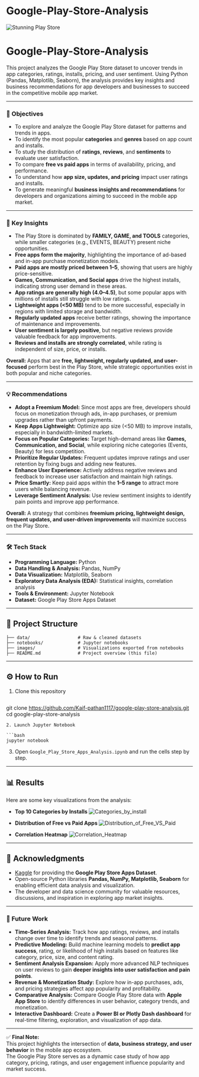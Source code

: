 # Google-Play-Store-Analysis
![Stunning Play Store](googleplay.png)



# Google-Play-Store-Analysis

This project analyzes the Google Play Store dataset to uncover trends in app categories, ratings, installs, pricing, and user sentiment. Using Python (Pandas, Matplotlib, Seaborn), the analysis provides key insights and business recommendations for app developers and businesses to succeed in the competitive mobile app market.

---

### 🎯 Objectives

- To explore and analyze the Google Play Store dataset for patterns and trends in apps.  
- To identify the most popular **categories** and **genres** based on app count and installs.  
- To study the distribution of **ratings**, **reviews**, and **sentiments** to evaluate user satisfaction.  
- To compare **free vs paid apps** in terms of availability, pricing, and performance.  
- To understand how **app size, updates, and pricing** impact user ratings and installs.  
- To generate meaningful **business insights and recommendations** for developers and organizations aiming to succeed in the mobile app market.  


---

### 🔑 Key Insights

- The Play Store is dominated by **FAMILY, GAME, and TOOLS** categories, while smaller categories (e.g., EVENTS, BEAUTY) present niche opportunities.  
- **Free apps form the majority**, highlighting the importance of ad-based and in-app purchase monetization models.  
- **Paid apps are mostly priced between $1–$5**, showing that users are highly price-sensitive.  
- **Games, Communication, and Social apps** drive the highest installs, indicating strong user demand in these areas.  
- **App ratings are generally high (4.0–4.5)**, but some popular apps with millions of installs still struggle with low ratings.  
- **Lightweight apps (<50 MB)** tend to be more successful, especially in regions with limited storage and bandwidth.  
- **Regularly updated apps** receive better ratings, showing the importance of maintenance and improvements.  
- **User sentiment is largely positive**, but negative reviews provide valuable feedback for app improvements.  
- **Reviews and installs are strongly correlated**, while rating is independent of size, price, or installs.  

**Overall:** Apps that are **free, lightweight, regularly updated, and user-focused** perform best in the Play Store, while strategic opportunities exist in both popular and niche categories.  


---

### 💡 Recommendations

- **Adopt a Freemium Model:** Since most apps are free, developers should focus on monetization through ads, in-app purchases, or premium upgrades rather than upfront payments.  
- **Keep Apps Lightweight:** Optimize app size (<50 MB) to improve installs, especially in bandwidth-limited markets.  
- **Focus on Popular Categories:** Target high-demand areas like **Games, Communication, and Social**, while exploring niche categories (Events, Beauty) for less competition.  
- **Prioritize Regular Updates:** Frequent updates improve ratings and user retention by fixing bugs and adding new features.  
- **Enhance User Experience:** Actively address negative reviews and feedback to increase user satisfaction and maintain high ratings.  
- **Price Smartly:** Keep paid apps within the **$1–$5 range** to attract more users while balancing revenue.  
- **Leverage Sentiment Analysis:** Use review sentiment insights to identify pain points and improve app performance.  

**Overall:** A strategy that combines **freemium pricing, lightweight design, frequent updates, and user-driven improvements** will maximize success on the Play Store.  


---

### 🛠 Tech Stack

- **Programming Language:** Python  
- **Data Handling & Analysis:** Pandas, NumPy  
- **Data Visualization:** Matplotlib, Seaborn  
- **Exploratory Data Analysis (EDA):** Statistical insights, correlation analysis  
- **Tools & Environment:** Jupyter Notebook
- **Dataset:** Google Play Store Apps Dataset  


---

## 📂 Project Structure

```
├── data/                  # Raw & cleaned datasets
├── notebooks/             # Jupyter notebooks
├── images/                # Visualizations exported from notebooks
├── README.md              # Project overview (this file)
```

---

## ⚙️ How to Run

1. Clone this repository

   ```bash
  git clone https://github.com/Kaif-pathan1117/google-play-store-analysis.git
cd google-play-store-analysis

   ```
2. Launch Jupyter Notebook

   ```bash
   jupyter notebook
   ```

3. Open `Google_Play_Store_Apps_Analysis.ipynb` and run the cells step by step.

---

## 📊 Results

Here are some key visualizations from the analysis:

* **Top 10 Categories by Installs**
  ![Categories_by_install](Pic_1.png)

  

* **Distribution of Free vs Paid Apps**
  ![Distribution_of_Free_VS_Paid](Pic_2.png)



* **Correlation Heatmap**
  ![Correlation_Heatmap](Pic_3.png)



---

## 🙌 Acknowledgments

* [Kaggle](https://www.kaggle.com/lava18/google-play-store-apps) for providing the **Google Play Store Apps Dataset**.  
* Open-source Python libraries **Pandas, NumPy, Matplotlib, Seaborn** for enabling efficient data analysis and visualization.  
* The developer and data science community for valuable resources, discussions, and inspiration in exploring app market insights.  


---

### 🚀 Future Work

* **Time-Series Analysis:** Track how app ratings, reviews, and installs change over time to identify trends and seasonal patterns.  
* **Predictive Modeling:** Build machine learning models to **predict app success**, rating, or likelihood of high installs based on features like category, price, size, and content rating.  
* **Sentiment Analysis Expansion:** Apply more advanced NLP techniques on user reviews to gain **deeper insights into user satisfaction and pain points**.  
* **Revenue & Monetization Study:** Explore how in-app purchases, ads, and pricing strategies affect app popularity and profitability.  
* **Comparative Analysis:** Compare Google Play Store data with **Apple App Store** to identify differences in user behavior, category trends, and monetization.  
* **Interactive Dashboard:** Create a **Power BI or Plotly Dash dashboard** for real-time filtering, exploration, and visualization of app data.  


---

✅ **Final Note:**  
This project highlights the intersection of **data, business strategy, and user behavior** in the mobile app ecosystem.  
The Google Play Store serves as a dynamic case study of how app category, pricing, ratings, and user engagement influence popularity and market success.

